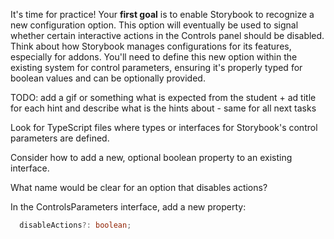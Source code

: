 It's time for practice! Your **first goal** is to enable Storybook to 
recognize a new configuration option. This option will eventually be used to 
signal whether certain interactive actions in the Controls panel should be disabled. 
Think about how Storybook manages configurations for its features, especially for addons.
You'll need to define this new option within the existing system for control parameters, 
ensuring it's properly typed for boolean values and can be optionally provided.

TODO: add a gif or something what is expected from the student + ad title for each hint and describe what is the hints about - same for all next tasks

<div class="hint">

  Look for TypeScript files where types or interfaces for Storybook's control parameters are defined.

</div>

<div class="hint">

  Consider how to add a new, optional boolean property to an existing interface.

</div>

<div class="hint">

  What name would be clear for an option that disables actions?

</div>

<div class="hint">

  In the ControlsParameters interface, add a new property:
  ```typescript
    disableActions?: boolean;
  ```

</div>


